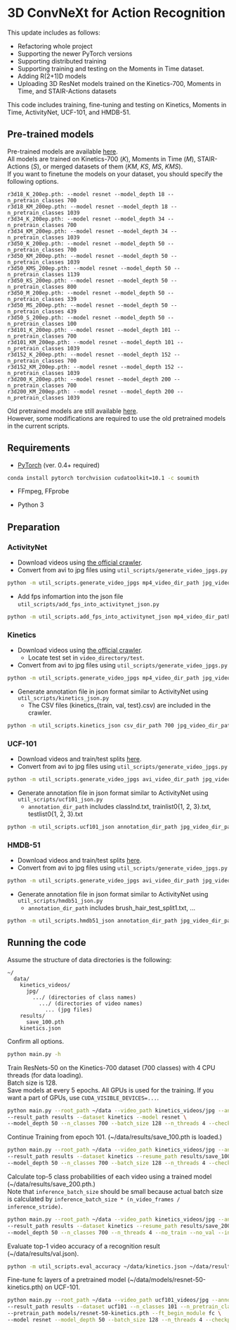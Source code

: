 # 3D ConvNeXt for Action Recognition

This update includes as follows:
* Refactoring whole project
* Supporting the newer PyTorch versions
* Supporting distributed training
* Supporting training and testing on the Moments in Time dataset.
* Adding R(2+1)D models
* Uploading 3D ResNet models trained on the Kinetics-700, Moments in Time, and STAIR-Actions datasets

This code includes training, fine-tuning and testing on Kinetics, Moments in Time, ActivityNet, UCF-101, and HMDB-51.

## Pre-trained models

Pre-trained models are available [here](https://drive.google.com/open?id=1xbYbZ7rpyjftI_KCk6YuL-XrfQDz7Yd4).  
All models are trained on Kinetics-700 (_K_), Moments in Time (_M_), STAIR-Actions (_S_), or merged datasets of them (_KM_, _KS_, _MS_, _KMS_).  
If you want to finetune the models on your dataset, you should specify the following options.

```misc
r3d18_K_200ep.pth: --model resnet --model_depth 18 --n_pretrain_classes 700
r3d18_KM_200ep.pth: --model resnet --model_depth 18 --n_pretrain_classes 1039
r3d34_K_200ep.pth: --model resnet --model_depth 34 --n_pretrain_classes 700
r3d34_KM_200ep.pth: --model resnet --model_depth 34 --n_pretrain_classes 1039
r3d50_K_200ep.pth: --model resnet --model_depth 50 --n_pretrain_classes 700
r3d50_KM_200ep.pth: --model resnet --model_depth 50 --n_pretrain_classes 1039
r3d50_KMS_200ep.pth: --model resnet --model_depth 50 --n_pretrain_classes 1139
r3d50_KS_200ep.pth: --model resnet --model_depth 50 --n_pretrain_classes 800
r3d50_M_200ep.pth: --model resnet --model_depth 50 --n_pretrain_classes 339
r3d50_MS_200ep.pth: --model resnet --model_depth 50 --n_pretrain_classes 439
r3d50_S_200ep.pth: --model resnet --model_depth 50 --n_pretrain_classes 100
r3d101_K_200ep.pth: --model resnet --model_depth 101 --n_pretrain_classes 700
r3d101_KM_200ep.pth: --model resnet --model_depth 101 --n_pretrain_classes 1039
r3d152_K_200ep.pth: --model resnet --model_depth 152 --n_pretrain_classes 700
r3d152_KM_200ep.pth: --model resnet --model_depth 152 --n_pretrain_classes 1039
r3d200_K_200ep.pth: --model resnet --model_depth 200 --n_pretrain_classes 700
r3d200_KM_200ep.pth: --model resnet --model_depth 200 --n_pretrain_classes 1039
```

Old pretrained models are still available [here](https://drive.google.com/drive/folders/1zvl89AgFAApbH0At-gMuZSeQB_LpNP-M?usp=sharing).  
However, some modifications are required to use the old pretrained models in the current scripts.

## Requirements

* [PyTorch](http://pytorch.org/) (ver. 0.4+ required)

```bash
conda install pytorch torchvision cudatoolkit=10.1 -c soumith
```

* FFmpeg, FFprobe

* Python 3

## Preparation

### ActivityNet

* Download videos using [the official crawler](https://github.com/activitynet/ActivityNet/tree/master/Crawler).
* Convert from avi to jpg files using ```util_scripts/generate_video_jpgs.py```

```bash
python -m util_scripts.generate_video_jpgs mp4_video_dir_path jpg_video_dir_path activitynet
```

* Add fps infomartion into the json file ```util_scripts/add_fps_into_activitynet_json.py```

```bash
python -m util_scripts.add_fps_into_activitynet_json mp4_video_dir_path json_file_path
```

### Kinetics

* Download videos using [the official crawler](https://github.com/activitynet/ActivityNet/tree/master/Crawler/Kinetics).
  * Locate test set in ```video_directory/test```.
* Convert from avi to jpg files using ```util_scripts/generate_video_jpgs.py```

```bash
python -m util_scripts.generate_video_jpgs mp4_video_dir_path jpg_video_dir_path kinetics
```

* Generate annotation file in json format similar to ActivityNet using ```util_scripts/kinetics_json.py```
  * The CSV files (kinetics_{train, val, test}.csv) are included in the crawler.

```bash
python -m util_scripts.kinetics_json csv_dir_path 700 jpg_video_dir_path jpg dst_json_path
```

### UCF-101

* Download videos and train/test splits [here](http://crcv.ucf.edu/data/UCF101.php).
* Convert from avi to jpg files using ```util_scripts/generate_video_jpgs.py```

```bash
python -m util_scripts.generate_video_jpgs avi_video_dir_path jpg_video_dir_path ucf101
```

* Generate annotation file in json format similar to ActivityNet using ```util_scripts/ucf101_json.py```
  * ```annotation_dir_path``` includes classInd.txt, trainlist0{1, 2, 3}.txt, testlist0{1, 2, 3}.txt

```bash
python -m util_scripts.ucf101_json annotation_dir_path jpg_video_dir_path dst_json_path
```

### HMDB-51

* Download videos and train/test splits [here](http://serre-lab.clps.brown.edu/resource/hmdb-a-large-human-motion-database/).
* Convert from avi to jpg files using ```util_scripts/generate_video_jpgs.py```

```bash
python -m util_scripts.generate_video_jpgs avi_video_dir_path jpg_video_dir_path hmdb51
```

* Generate annotation file in json format similar to ActivityNet using ```util_scripts/hmdb51_json.py```
  * ```annotation_dir_path``` includes brush_hair_test_split1.txt, ...

```bash
python -m util_scripts.hmdb51_json annotation_dir_path jpg_video_dir_path dst_json_path
```

## Running the code

Assume the structure of data directories is the following:

```misc
~/
  data/
    kinetics_videos/
      jpg/
        .../ (directories of class names)
          .../ (directories of video names)
            ... (jpg files)
    results/
      save_100.pth
    kinetics.json
```

Confirm all options.

```bash
python main.py -h
```

Train ResNets-50 on the Kinetics-700 dataset (700 classes) with 4 CPU threads (for data loading).  
Batch size is 128.  
Save models at every 5 epochs.
All GPUs is used for the training.
If you want a part of GPUs, use ```CUDA_VISIBLE_DEVICES=...```.

```bash
python main.py --root_path ~/data --video_path kinetics_videos/jpg --annotation_path kinetics.json \
--result_path results --dataset kinetics --model resnet \
--model_depth 50 --n_classes 700 --batch_size 128 --n_threads 4 --checkpoint 5
```

Continue Training from epoch 101. (~/data/results/save_100.pth is loaded.)

```bash
python main.py --root_path ~/data --video_path kinetics_videos/jpg --annotation_path kinetics.json \
--result_path results --dataset kinetics --resume_path results/save_100.pth \
--model_depth 50 --n_classes 700 --batch_size 128 --n_threads 4 --checkpoint 5
```

Calculate top-5 class probabilities of each video using a trained model (~/data/results/save_200.pth.)  
Note that ```inference_batch_size``` should be small because actual batch size is calculated by ```inference_batch_size * (n_video_frames / inference_stride)```.

```bash
python main.py --root_path ~/data --video_path kinetics_videos/jpg --annotation_path kinetics.json \
--result_path results --dataset kinetics --resume_path results/save_200.pth \
--model_depth 50 --n_classes 700 --n_threads 4 --no_train --no_val --inference --output_topk 5 --inference_batch_size 1
```

Evaluate top-1 video accuracy of a recognition result (~/data/results/val.json).

```bash
python -m util_scripts.eval_accuracy ~/data/kinetics.json ~/data/results/val.json --subset val -k 1 --ignore
```

Fine-tune fc layers of a pretrained model (~/data/models/resnet-50-kinetics.pth) on UCF-101.

```bash
python main.py --root_path ~/data --video_path ucf101_videos/jpg --annotation_path ucf101_01.json \
--result_path results --dataset ucf101 --n_classes 101 --n_pretrain_classes 700 \
--pretrain_path models/resnet-50-kinetics.pth --ft_begin_module fc \
--model resnet --model_depth 50 --batch_size 128 --n_threads 4 --checkpoint 5
```
